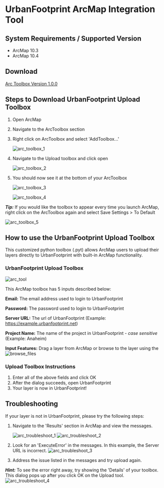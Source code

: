 # UrbanFootprint ArcMap Integration Tool

## System Requirements / Supported Version
 - ArcMap 10.3
 - ArcMap 10.4

## Download
[Arc Toolbox Version 1.0.0](https://s3-us-west-2.amazonaws.com/uf-provisioning/urbanfootprint-arc-toolbox-v1.0.0.zip)

## Steps to Download UrbanFootprint Upload Toolbox
1. Open ArcMap
2. Navigate to the ArcToolbox section
3. Right click on ArcToolbox and select 'AddToolbox...'

    ![arc_toolbox_1](images/arc_add_toolbox.png)

4. Navigate to the Upload toolbox and click open

    ![arc_toolbox_2](images/arc_add_toolbox_2.png)

5. You should now see it at the bottom of your ArcToolbox

    ![arc_toolbox_3](images/arc_add_toolbox_3.png)

    ![arc_toolbox_4](images/arc_add_toolbox_4.png)


***Tip:*** If you would like the toolbox to appear every time you launch ArcMap,
right click on the ArcToolbox again and select Save Settings > To Default

![arc_toolbox_5](images/arc_add_toolbox_5.png)

## How to use the UrbanFootprint Upload Toolbox
This customized python toolbox (.pyt) allows ArcMap users to upload their layers
directly to UrbanFootprint with built-in ArcMap functionality.

### UrbanFootprint Upload Toolbox
![arc_tool](images/arc_tool_1.png)

This ArcMap toolbox has 5 inputs described below:

**Email:** The email address used to login to UrbanFootprint

**Password:** The password used to login to UrbanFootprint

**Server URL:** The url of UrbanFootprint (Example: https://example.urbanfootprint.net)

**Project Name:** The name of the project in UrbanFootprint - *case sensitive* (Example: Anaheim)

**Input Features:** Drag a layer from ArcMap or browse to the layer using the ![browse_files](images/arc_tool_browse_files.png)

### Upload Toolbox Instructions
1. Enter all of the above fields and click OK
2. After the dialog succeeds, open UrbanFootprint
3. Your layer is now in UrbanFootprint!

## Troubleshooting
If your layer is not in UrbanFootprint, please try the following steps:

1. Navigate to the 'Results' section in ArcMap and view the messages.

    ![arc_troubleshoot_1](images/arc_tool_troubleshoot_1.png)
    ![arc_troubleshoot_2](images/arc_tool_troubleshoot_2.png)

2. Look for an 'ExecuteError' in the messages.
In this example, the Server URL is incorrect.
![arc_troubleshoot_3](images/arc_tool_troubleshoot_3.png)

3. Address the issue listed in the messages and try upload again.

***Hint:*** To see the error right away, try showing the 'Details'
of your toolbox. This dialog pops up after you click OK on the
Upload tool.
![arc_troubleshoot_4](images/arc_tool_troubleshoot_4.png)


